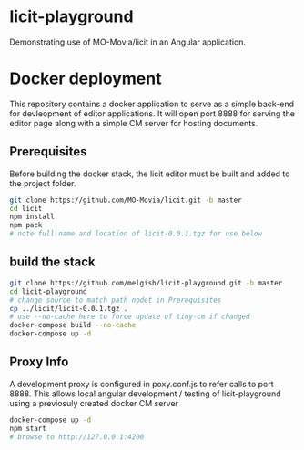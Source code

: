 # licit-playground

Demonstrating use of MO-Movia/licit in an Angular application.

# Docker deployment

This repository contains a docker application to serve as a simple back-end for devleopment of editor applications.  It will open port 8888 for serving the editor page along with a simple CM server for hosting documents.

## Prerequisites

Before building the docker stack, the licit editor must be built and added to the project folder.

```bash
git clone https://github.com/MO-Movia/licit.git -b master
cd licit
npm install
npm pack
# note full name and location of licit-0.0.1.tgz for use below
```

## build the stack

```bash
git clone https://github.com/melgish/licit-playground.git -b master
cd licit-playground
# change source to match path nodet in Prerequisites
cp ../licit/licit-0.0.1.tgz .
# use --no-cache here to force update of tiny-cm if changed
docker-compose build --no-cache
docker-compose up -d
```

## Proxy Info
A development proxy is configured in poxy.conf.js to refer calls to port 8888.  This allows local angular development / testing of licit-playground using a previosuly created docker CM server

```bash
docker-compose up -d 
npm start
# browse to http://127.0.0.1:4200
```
